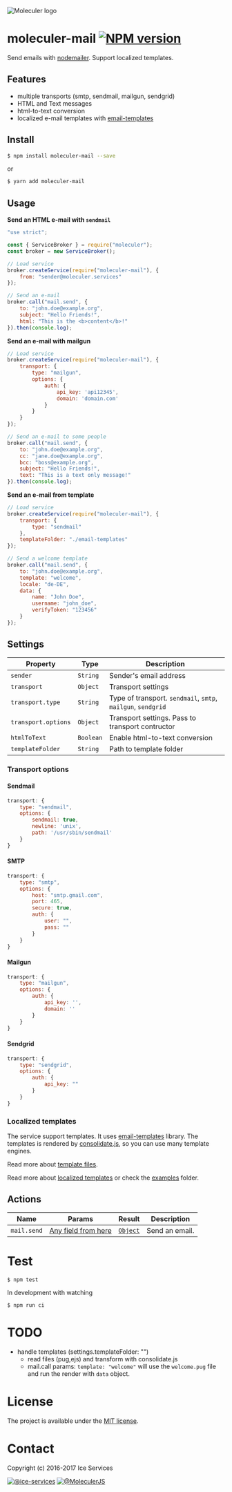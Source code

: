 ![Moleculer logo](http://moleculer.services/images/banner.png)

# moleculer-mail [![NPM version](https://img.shields.io/npm/v/moleculer-mail.svg)](https://www.npmjs.com/package/moleculer-mail)

Send emails with [nodemailer](https://nodemailer.com/about/). Support localized templates.

## Features
- multiple transports (smtp, sendmail, mailgun, sendgrid)
- HTML and Text messages
- html-to-text conversion
- localized e-mail templates with [email-templates](https://github.com/crocodilejs/node-email-templates)

## Install

```bash
$ npm install moleculer-mail --save
```
or
```bash
$ yarn add moleculer-mail
```

## Usage

**Send an HTML e-mail with `sendmail`**
```js
"use strict";

const { ServiceBroker } = require("moleculer");
const broker = new ServiceBroker();

// Load service
broker.createService(require("moleculer-mail"), {
    from: "sender@moleculer.services"
});

// Send an e-mail
broker.call("mail.send", { 
    to: "john.doe@example.org", 
    subject: "Hello Friends!", 
    html: "This is the <b>content</b>!"
}).then(console.log);
```

**Send an e-mail with mailgun**
```js
// Load service
broker.createService(require("moleculer-mail"), {
    transport: {
        type: "mailgun",
        options: {
            auth: {
                api_key: 'api12345',
                domain: 'domain.com'
            }
        }
    }
});

// Send an e-mail to some people
broker.call("mail.send", { 
    to: "john.doe@example.org", 
    cc: "jane.doe@example.org",
    bcc: "boss@example.org",
    subject: "Hello Friends!", 
    text: "This is a text only message!"
}).then(console.log);
```


**Send an e-mail from template**
```js
// Load service
broker.createService(require("moleculer-mail"), {
    transport: {
        type: "sendmail"
    },
    templateFolder: "./email-templates"
});

// Send a welcome template
broker.call("mail.send", { 
    to: "john.doe@example.org", 
    template: "welcome",
    locale: "de-DE",
    data: {
        name: "John Doe",
        username: "john_doe",
        verifyToken: "123456"
    }
});
```

## Settings
| Property | Type | Description |
| -------- | -----| ----------- |
| `sender` | `String` | Sender's email address |
| `transport` | `Object` | Transport settings |
| `transport.type` | `String` | Type of transport. `sendmail`, `smtp`, `mailgun`, `sendgrid` |
| `transport.options` | `Object` | Transport settings. Pass to transport contructor |
| `htmlToText` | `Boolean` | Enable html-to-text conversion |
| `templateFolder` | `String` | Path to template folder |

### Transport options

#### Sendmail
```js
transport: {
    type: "sendmail",
    options: {
        sendmail: true,
        newline: 'unix',
        path: '/usr/sbin/sendmail'
    }
}
```

#### SMTP
```js
transport: {
    type: "smtp",
    options: {
        host: "smtp.gmail.com",
        port: 465,
        secure: true,
        auth: {
            user: "",
            pass: ""
        }
    }
}
```

#### Mailgun
```js
transport: {
    type: "mailgun",
    options: {
        auth: {
            api_key: '',
            domain: ''
        }
    }
}
```

#### Sendgrid
```js
transport: {
    type: "sendgrid",
    options: {
        auth: {
            api_key: ""
        }
    }
}
```

### Localized templates
The service support templates. It uses [email-templates](https://github.com/crocodilejs/node-email-templates) library. The templates is rendered by [consolidate.js](https://www.npmjs.com/package/consolidate), so you can use many template engines.

Read more about [template files](https://github.com/crocodilejs/node-email-templates#quick-start).

Read more about [localized templates](https://github.com/crocodilejs/node-email-templates#localized-template) or check the [examples](examples/template) folder.

## Actions
| Name | Params | Result | Description |
| ---- | ------ | ------ | ----------- |
| `mail.send` | [Any field from here](https://nodemailer.com/message/) | [`Object`](https://nodemailer.com/usage/#sending-mail) | Send an email. |

# Test
```
$ npm test
```

In development with watching

```
$ npm run ci
```

# TODO
- handle templates (settings.templateFolder: "") 
    - read files (pug,ejs) and transform with consolidate.js
    - mail.call params: `template: "welcome"` will use the `welcome.pug` file and run the render with `data` object.

# License
The project is available under the [MIT license](https://tldrlegal.com/license/mit-license).

# Contact
Copyright (c) 2016-2017 Ice Services

[![@ice-services](https://img.shields.io/badge/github-ice--services-green.svg)](https://github.com/ice-services) [![@MoleculerJS](https://img.shields.io/badge/twitter-MoleculerJS-blue.svg)](https://twitter.com/MoleculerJS)
